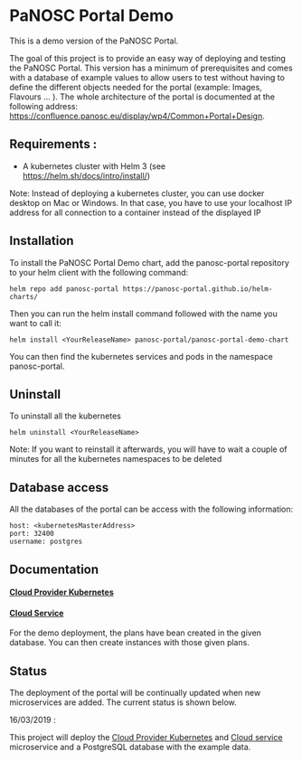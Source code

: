 PaNOSC Portal Demo
====================

This is a demo version of the PaNOSC Portal.

The goal of this project is to provide an easy way of deploying and testing the PaNOSC Portal. This version has a minimum of prerequisites and comes with a database of 
example values to allow users to test without having to define the different objects needed for the portal (example: Images, Flavours ... ).
The whole architecture of the portal is documented at the following address: https://confluence.panosc.eu/display/wp4/Common+Portal+Design.

## Requirements :
- A kubernetes cluster with Helm 3 (see https://helm.sh/docs/intro/install/)

Note: Instead of deploying a kubernetes cluster, you can use docker desktop on Mac or Windows. 
In that case, you have to use your localhost IP address for all connection to a container
instead of the displayed IP

## Installation
To install the PaNOSC Portal Demo chart, add the panosc-portal repository to your helm client with the following command:
```
helm repo add panosc-portal https://panosc-portal.github.io/helm-charts/
```

Then you can run the helm install command followed with the name you want to call it:
```
helm install <YourReleaseName> panosc-portal/panosc-portal-demo-chart
```

You can then find the kubernetes services and pods in the namespace panosc-portal.

## Uninstall  
To uninstall all the kubernetes 
```
helm uninstall <YourReleaseName>
```
Note: If you want to reinstall it afterwards, you will have to wait a couple of minutes for all the kubernetes namespaces to be deleted

## Database access
All the databases of the portal can be access with the following information:  
```  
host: <kubernetesMasterAddress>
port: 32400
username: postgres
```

## Documentation

#### [Cloud Provider Kubernetes](../cloud-provider-kubernetes/README.md)

#### [Cloud Service](../cloud-service/README.md)
For the demo deployment, the plans have bean created in the given database.
You can then create instances with those given plans.

## Status

The deployment of the portal will be continually updated when new microservices are added. The current status is shown below.

16/03/2019 :

This project will deploy the  [Cloud Provider Kubernetes](https://github.com/panosc-portal/cloud-provider-kubernetes) and [Cloud service](https://github.com/panosc-portal/cloud-service) microservice and a PostgreSQL database with the example data. 

